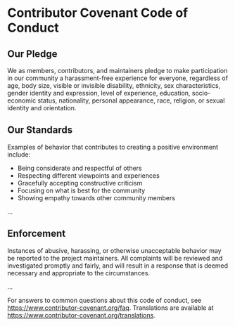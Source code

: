 # Contributor Covenant Code of Conduct

## Our Pledge

We as members, contributors, and maintainers pledge to make participation in our community a harassment-free experience for everyone, regardless of age, body size, visible or invisible disability, ethnicity, sex characteristics, gender identity and expression, level of experience, education, socio-economic status, nationality, personal appearance, race, religion, or sexual identity and orientation.

## Our Standards

Examples of behavior that contributes to creating a positive environment include:

*   Being considerate and respectful of others
*   Respecting different viewpoints and experiences
*   Gracefully accepting constructive criticism
*   Focusing on what is best for the community
*   Showing empathy towards other community members

...

## Enforcement

Instances of abusive, harassing, or otherwise unacceptable behavior may be reported to the project maintainers. All complaints will be reviewed and investigated promptly and fairly, and will result in a response that is deemed necessary and appropriate to the circumstances.

...

For answers to common questions about this code of conduct, see https://www.contributor-covenant.org/faq. Translations are available at https://www.contributor-covenant.org/translations.